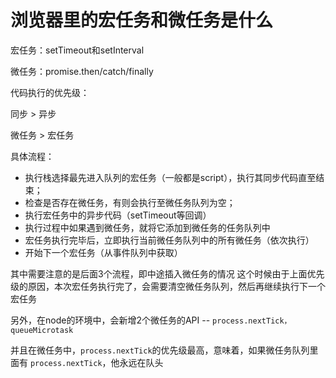 # 浏览器里的宏任务和微任务是什么

宏任务：setTimeout和setInterval

微任务：promise.then/catch/finally



代码执行的优先级：

同步 > 异步

微任务 > 宏任务


具体流程：

* 执行栈选择最先进入队列的宏任务（一般都是script），执行其同步代码直至结束；
* 检查是否存在微任务，有则会执行至微任务队列为空；
* 执行宏任务中的异步代码（setTimeout等回调）
* 执行过程中如果遇到微任务，就将它添加到微任务的任务队列中
* 宏任务执行完毕后，立即执行当前微任务队列中的所有微任务（依次执行）
* 开始下一个宏任务（从事件队列中获取）

其中需要注意的是后面3个流程，即中途插入微任务的情况
这个时候由于上面优先级的原因，本次宏任务执行完了，会需要清空微任务队列，然后再继续执行下一个宏任务



另外，在node的环境中，会新增2个微任务的API  -- `process.nextTick，queueMicrotask`

并且在微任务中，`process.nextTick`的优先级最高，意味着，如果微任务队列里面有 `process.nextTick`，他永远在队头
